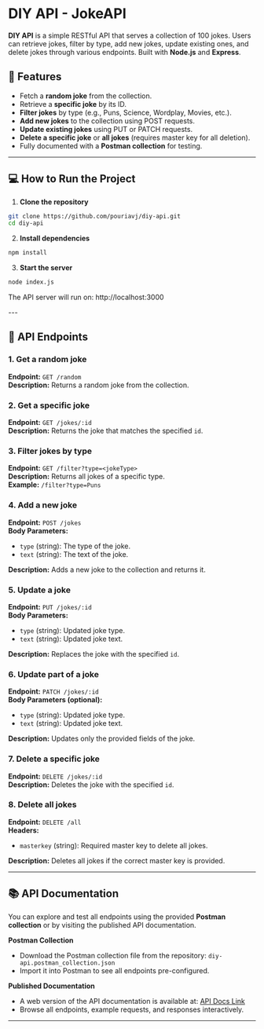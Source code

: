 # DIY API - JokeAPI



**DIY API** is a simple RESTful API that serves a collection of 100 jokes. Users can retrieve jokes, filter by type, add new jokes, update existing ones, and delete jokes through various endpoints. Built with **Node.js** and **Express**.


## 🚀 Features

- Fetch a **random joke** from the collection.
- Retrieve a **specific joke** by its ID.
- **Filter jokes** by type (e.g., Puns, Science, Wordplay, Movies, etc.).
- **Add new jokes** to the collection using POST requests.
- **Update existing jokes** using PUT or PATCH requests.
- **Delete a specific joke** or **all jokes** (requires master key for all deletion).
- Fully documented with a **Postman collection** for testing.

---


## 💻 How to Run the Project

1. **Clone the repository**
```bash
git clone https://github.com/pouriavj/diy-api.git
cd diy-api
```
2. **Install dependencies**
```bash
npm install
```
3. **Start the server**
```bash
node index.js
```
<p>The API server will run on: http://localhost:3000</p>
---

## 🚀 API Endpoints

### 1. Get a random joke
**Endpoint:** `GET /random`  
**Description:** Returns a random joke from the collection.

### 2. Get a specific joke
**Endpoint:** `GET /jokes/:id`  
**Description:** Returns the joke that matches the specified `id`.

### 3. Filter jokes by type
**Endpoint:** `GET /filter?type=<jokeType>`  
**Description:** Returns all jokes of a specific type.  
**Example:** `/filter?type=Puns`

### 4. Add a new joke
**Endpoint:** `POST /jokes`  
**Body Parameters:**
- `type` (string): The type of the joke.
- `text` (string): The text of the joke.

**Description:** Adds a new joke to the collection and returns it.

### 5. Update a joke
**Endpoint:** `PUT /jokes/:id`  
**Body Parameters:**
- `type` (string): Updated joke type.
- `text` (string): Updated joke text.

**Description:** Replaces the joke with the specified `id`.

### 6. Update part of a joke
**Endpoint:** `PATCH /jokes/:id`  
**Body Parameters (optional):**
- `type` (string): Updated joke type.
- `text` (string): Updated joke text.

**Description:** Updates only the provided fields of the joke.

### 7. Delete a specific joke
**Endpoint:** `DELETE /jokes/:id`  
**Description:** Deletes the joke with the specified `id`.

### 8. Delete all jokes
**Endpoint:** `DELETE /all`  
**Headers:**
- `masterkey` (string): Required master key to delete all jokes.

**Description:** Deletes all jokes if the correct master key is provided.

---
## 📚 API Documentation

You can explore and test all endpoints using the provided **Postman collection** or by visiting the published API documentation.

**Postman Collection**  
- Download the Postman collection file from the repository: `diy-api.postman_collection.json`  
- Import it into Postman to see all endpoints pre-configured.

**Published Documentation**  
- A web version of the API documentation is available at: [API Docs Link](your-docs-link-here)  
- Browse all endpoints, example requests, and responses interactively.
---
